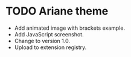 # TODO Ariane theme
* Add animated image with brackets example.
* Add JavaScript screenshot.
* Change to version 1.0.
* Upload to extension registry.
